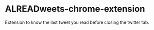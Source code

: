 ALREADweets-chrome-extension
============================

Extension to know the last tweet you read before closing the twitter tab.